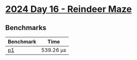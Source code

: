 # [2024 Day 16 - Reindeer Maze](https://adventofcode.com/2024/day/16)

## Benchmarks

<!-- BEGIN benches -->
| Benchmark              | Time       |
| ---------------------- | ---------- |
| [p1](./src/lib.rs#L17) | 539.26 µs |

<!-- END benches -->
<!-- BEGIN other_benches -->

<!-- END other_benches -->